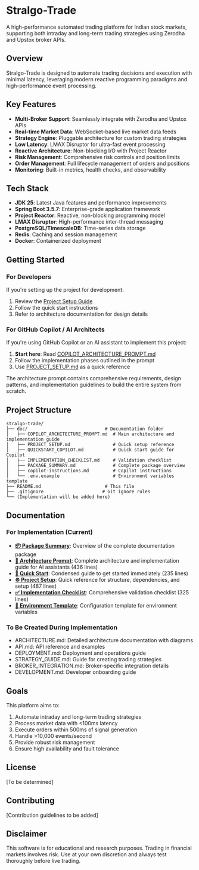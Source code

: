 # Stralgo-Trade

A high-performance automated trading platform for Indian stock markets, supporting both intraday and long-term trading strategies using Zerodha and Upstox broker APIs.

## Overview

Stralgo-Trade is designed to automate trading decisions and execution with minimal latency, leveraging modern reactive programming paradigms and high-performance event processing.

## Key Features

- **Multi-Broker Support**: Seamlessly integrate with Zerodha and Upstox APIs
- **Real-time Market Data**: WebSocket-based live market data feeds
- **Strategy Engine**: Pluggable architecture for custom trading strategies
- **Low Latency**: LMAX Disruptor for ultra-fast event processing
- **Reactive Architecture**: Non-blocking I/O with Project Reactor
- **Risk Management**: Comprehensive risk controls and position limits
- **Order Management**: Full lifecycle management of orders and positions
- **Monitoring**: Built-in metrics, health checks, and observability

## Tech Stack

- **JDK 25**: Latest Java features and performance improvements
- **Spring Boot 3.5.7**: Enterprise-grade application framework
- **Project Reactor**: Reactive, non-blocking programming model
- **LMAX Disruptor**: High-performance inter-thread messaging
- **PostgreSQL/TimescaleDB**: Time-series data storage
- **Redis**: Caching and session management
- **Docker**: Containerized deployment

## Getting Started

### For Developers

If you're setting up the project for development:

1. Review the [Project Setup Guide](doc/PROJECT_SETUP.md)
2. Follow the quick start instructions
3. Refer to architecture documentation for design details

### For GitHub Copilot / AI Architects

If you're using GitHub Copilot or an AI assistant to implement this project:

1. **Start here**: Read [COPILOT_ARCHITECTURE_PROMPT.md](doc/COPILOT_ARCHITECTURE_PROMPT.md)
2. Follow the implementation phases outlined in the prompt
3. Use [PROJECT_SETUP.md](doc/PROJECT_SETUP.md) as a quick reference

The architecture prompt contains comprehensive requirements, design patterns, and implementation guidelines to build the entire system from scratch.

## Project Structure

```
stralgo-trade/
├── doc/                             # Documentation folder
│   ├── COPILOT_ARCHITECTURE_PROMPT.md  # Main architecture and implementation guide
│   ├── PROJECT_SETUP.md                # Quick setup reference
│   ├── QUICKSTART_COPILOT.md           # Quick start guide for Copilot
│   ├── IMPLEMENTATION_CHECKLIST.md     # Validation checklist
│   ├── PACKAGE_SUMMARY.md              # Complete package overview
│   ├── copilot-instructions.md         # Copilot instructions
│   └── .env.example                    # Environment variables template
├── README.md                        # This file
├── .gitignore                      # Git ignore rules
└── (Implementation will be added here)
```

## Documentation

### For Implementation (Current)
- **[📦 Package Summary](doc/PACKAGE_SUMMARY.md)**: Overview of the complete documentation package
- **[🤖 Architecture Prompt](doc/COPILOT_ARCHITECTURE_PROMPT.md)**: Complete architecture and implementation guide for AI assistants (436 lines)
- **[🚀 Quick Start](doc/QUICKSTART_COPILOT.md)**: Condensed guide to get started immediately (235 lines)
- **[⚙️ Project Setup](doc/PROJECT_SETUP.md)**: Quick reference for structure, dependencies, and setup (487 lines)
- **[✅ Implementation Checklist](doc/IMPLEMENTATION_CHECKLIST.md)**: Comprehensive validation checklist (325 lines)
- **[🔧 Environment Template](doc/.env.example)**: Configuration template for environment variables

### To Be Created During Implementation
- ARCHITECTURE.md: Detailed architecture documentation with diagrams
- API.md: API reference and examples
- DEPLOYMENT.md: Deployment and operations guide
- STRATEGY_GUIDE.md: Guide for creating trading strategies
- BROKER_INTEGRATION.md: Broker-specific integration details
- DEVELOPMENT.md: Developer onboarding guide

## Goals

This platform aims to:

1. Automate intraday and long-term trading strategies
2. Process market data with <100ms latency
3. Execute orders within 500ms of signal generation
4. Handle >10,000 events/second
5. Provide robust risk management
6. Ensure high availability and fault tolerance

## License

[To be determined]

## Contributing

[Contribution guidelines to be added]

## Disclaimer

This software is for educational and research purposes. Trading in financial markets involves risk. Use at your own discretion and always test thoroughly before live trading.